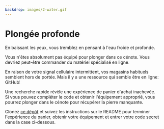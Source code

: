 ```yaml
---
backdrop: images/2-water.gif
---
```


# Plongée profonde

En baissant les yeux, vous tremblez en pensant à l'eau froide et profonde.

Vous n'êtes absolument pas équipé pour plonger dans ce cénote. Vous devriez peut-être commander du matériel spécialisé en ligne.

En raison de votre signal cellulaire intermittent, vos magasins habituels semblent hors de portée. Mais il y a une ressource qui semble être en ligne: GitHub!

Une recherche rapide révèle une expérience de panier d'achat inachevée. Si vous pouvez compléter le code et obtenir l'équipement approprié, vous pourrez plonger dans le cénote pour récupérer la pierre manquante.

Clonez [ce dépôt]() et suivez les instructions sur le README pour terminer l'expérience du panier, obtenir votre équipement et entrer votre code secret dans la case ci-dessous.

<Challenge2/>